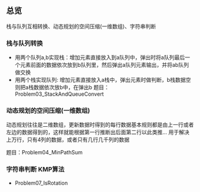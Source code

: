## 总览
栈与队列互相转换、动态规划的空间压缩(一维数组)、字符串判断

### 栈与队列转换

- 用两个队列a,b实现栈：增加元素直接放入到a队列中，弹出时将a队列最后一个元素前面的数据依次放到b队列里，然后弹出a队列元素输出，并将ab队列做交换
- 用两个栈实现队列: 增加元素直接放入a栈中，弹出元素时做判断，b栈数据空则把a栈数据依次放b中，在弹出b
题目：Problem03_StackAndQueueConvert


### 动态规划的空间压缩(一维数组)
动态规划往往是二维数组，更新数据时得到的每行数据基本规则都是由上一行或者左边的数据得到的，这样就能根据第一行推断出后面第二行以此类推...
用于解决上万行，只有4列的数据，或者只有几行几千列的数据

题目：Problem04_MinPathSum


### 字符串判断 KMP算法
- Problem07_IsRotation

